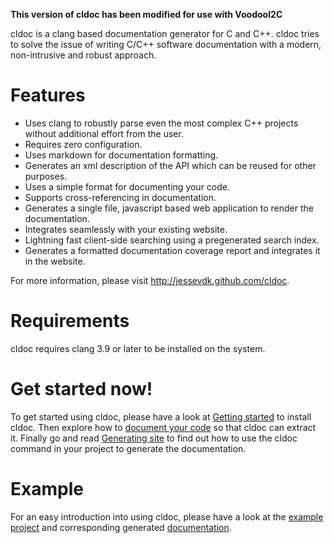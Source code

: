 **This version of cldoc has been modified for use with VoodooI2C**

cldoc is a clang based documentation generator for C and C++. cldoc tries to
solve the issue of writing C/C++ software documentation with a modern,
non-intrusive and robust approach.

# Features
* Uses clang to robustly parse even the most complex C++ projects without
  additional effort from the user.
* Requires zero configuration.
* Uses markdown for documentation formatting.
* Generates an xml description of the API which can be reused for other purposes.
* Uses a simple format for documenting your code.
* Supports cross-referencing in documentation.
* Generates a single file, javascript based web application to render the documentation.
* Integrates seamlessly with your existing website.
* Lightning fast client-side searching using a pregenerated search index.
* Generates a formatted documentation coverage report and integrates it in the
  website.

For more information, please visit http://jessevdk.github.com/cldoc.

# Requirements

cldoc requires clang 3.9 or later to be installed on the system.

# Get started now!
To get started using cldoc, please have a look at
[Getting started](http://jessevdk.github.com/cldoc/gettingstarted.html) to install cldoc. Then explore how
to [document your code](http://jessevdk.github.com/cldoc/documenting.html) so that cldoc can extract it. Finally
go and read [Generating site](http://jessevdk.github.com/cldoc/generating.html) to find out how to use the cldoc
command in your project to generate the documentation.

# Example
For an easy introduction into using cldoc, please have a look at the
[example project](https://github.com/jessevdk/cldoc/tree/master/example) and corresponding
generated [documentation](http://jessevdk.github.com/cldoc/example/).
